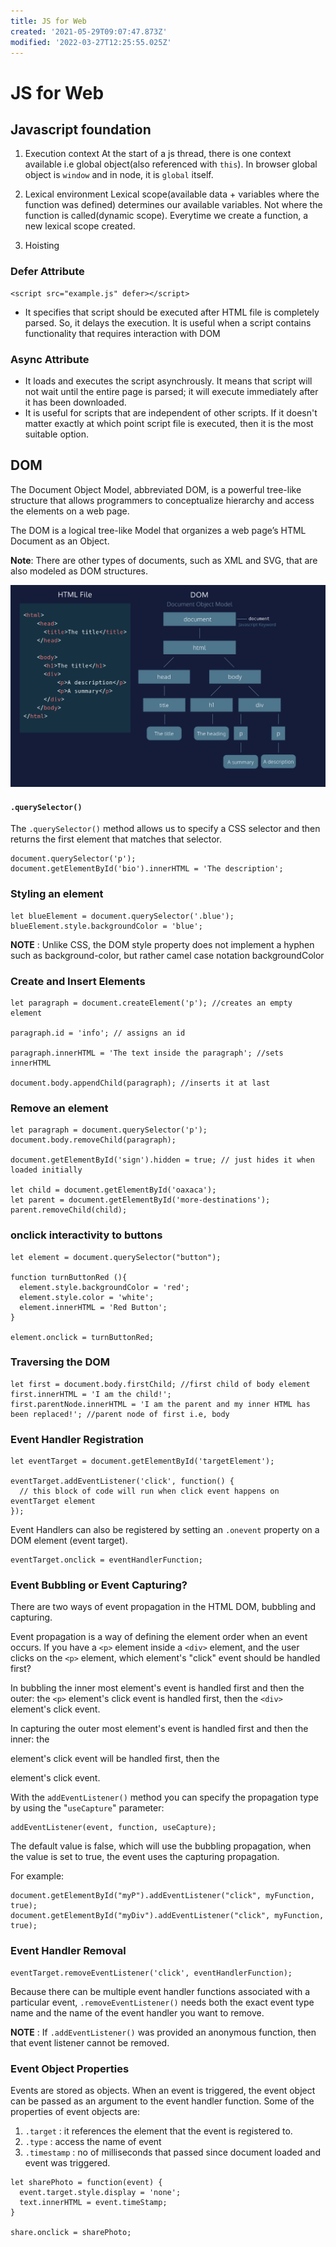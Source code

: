 ```yaml
---
title: JS for Web
created: '2021-05-29T09:07:47.873Z'
modified: '2022-03-27T12:25:55.025Z'
---
```


# JS for Web

## Javascript foundation

1. Execution context
At the start of a js thread, there is one context available i.e global object(also referenced with `this`). In browser global object is `window` and in node, it is `global` itself.

2. Lexical environment
Lexical scope(available data + variables where the function was defined) determines our available variables. Not where the function is called(dynamic scope). Everytime we create a function, a new lexical scope created.

3. Hoisting


### Defer Attribute

  ```
  <script src="example.js" defer></script>
  ```
  * It specifies that script should be executed after HTML file is completely parsed. So, it delays the execution. It is useful when a script contains functionality that requires interaction with DOM

### Async Attribute

  * It loads and executes the script asynchrously. It means that script will not wait until the entire page is parsed; it will execute immediately after it has been downloaded.
  * It is useful for scripts that are independent of other scripts. If it doesn't matter exactly at which point script file is executed, then it is the most suitable option.


## DOM

The Document Object Model, abbreviated DOM, is a powerful tree-like structure that allows programmers to conceptualize hierarchy and access the elements on a web page.

The DOM is a logical tree-like Model that organizes a web page’s HTML Document as an Object.

__Note__: There are other types of documents, such as XML and SVG, that are also modeled as DOM structures.

![DOM Strucutre](../../images/dom_structure.PNG)


#### ```.querySelector()```

  The ```.querySelector()``` method allows us to specify a CSS selector and then returns the first element that matches that selector.
  ```
  document.querySelector('p');
  document.getElementById('bio').innerHTML = 'The description';
  ```

### Styling an element

  ```
  let blueElement = document.querySelector('.blue');
  blueElement.style.backgroundColor = 'blue';
  ```
  __NOTE__ : Unlike CSS, the DOM style property does not implement a hyphen such as background-color, but rather camel case notation backgroundColor

### Create and Insert Elements

  ```
  let paragraph = document.createElement('p'); //creates an empty element

  paragraph.id = 'info'; // assigns an id

  paragraph.innerHTML = 'The text inside the paragraph'; //sets innerHTML

  document.body.appendChild(paragraph); //inserts it at last
  ```

### Remove an element
  ```
  let paragraph = document.querySelector('p');
  document.body.removeChild(paragraph);

  document.getElementById('sign').hidden = true; // just hides it when loaded initially

  let child = document.getElementById('oaxaca');
  let parent = document.getElementById('more-destinations');
  parent.removeChild(child);
  ```

### onclick interactivity to buttons
  ```
  let element = document.querySelector("button");

  function turnButtonRed (){
    element.style.backgroundColor = 'red';
    element.style.color = 'white';
    element.innerHTML = 'Red Button';
  }

  element.onclick = turnButtonRed;
  ```

### Traversing the DOM
  ```
  let first = document.body.firstChild; //first child of body element
  first.innerHTML = 'I am the child!';
  first.parentNode.innerHTML = 'I am the parent and my inner HTML has been replaced!'; //parent node of first i.e, body
  ```

### Event Handler Registration
  ```
  let eventTarget = document.getElementById('targetElement');

  eventTarget.addEventListener('click', function() {
    // this block of code will run when click event happens on eventTarget element
  });
  ```
  Event Handlers can also be registered by setting an ```.onevent``` property on a DOM element (event target).
  ```
  eventTarget.onclick = eventHandlerFunction;
  ```

### Event Bubbling or Event Capturing?

There are two ways of event propagation in the HTML DOM, bubbling and capturing.

Event propagation is a way of defining the element order when an event occurs. If you have a `<p>` element inside a `<div>` element, and the user clicks on the `<p>` element, which element's "click" event should be handled first?

In bubbling the inner most element's event is handled first and then the outer: the `<p>` element's click event is handled first, then the `<div>` element's click event.

In capturing the outer most element's event is handled first and then the inner: the <div> element's click event will be handled first, then the <p> element's click event.

With the `addEventListener()` method you can specify the propagation type by using the "`useCapture`" parameter:

```
addEventListener(event, function, useCapture);
```

The default value is false, which will use the bubbling propagation, when the value is set to true, the event uses the capturing propagation.


For example:
```
document.getElementById("myP").addEventListener("click", myFunction, true);
document.getElementById("myDiv").addEventListener("click", myFunction, true);
```

### Event Handler Removal

  ```
  eventTarget.removeEventListener('click', eventHandlerFunction);
  ```
  Because there can be multiple event handler functions associated with a particular event, ```.removeEventListener()``` needs both the exact event type name and the name of the event handler you want to remove.

  __NOTE__ : If ```.addEventListener()``` was provided an anonymous function, then that event listener cannot be removed.

### Event Object Properties
  Events are stored as objects. When an event is triggered, the event object can be passed as an argument to the event handler function.
  Some of the properties of event objects are:
  1. ```.target``` : it references the element that the event is registered to.
  2. ```.type``` : access the name of event
  3. ```.timestamp``` : no of milliseconds that passed since document loaded and event was triggered.

  ```
  let sharePhoto = function(event) {
    event.target.style.display = 'none';
    text.innerHTML = event.timeStamp;
  }

share.onclick = sharePhoto;
  ```
